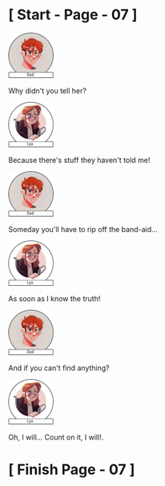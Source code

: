 #						     [ Start - Page - 07 ]

![](images/Dad.png)

Why didn't you tell her?

![](images/Lya-01.png)

Because there's stuff they haven't told me!

![](images/Dad.png)

Someday you'll have to rip off the band-aid...

![](images/Lya-01.png)

As soon as I know the truth!

![](images/Dad.png)

And if you can't find anything?

![](images/Lya-01.png)

Oh, I will...
Count on it, I will!.

#					       [  Finish Page - 07  ] 
